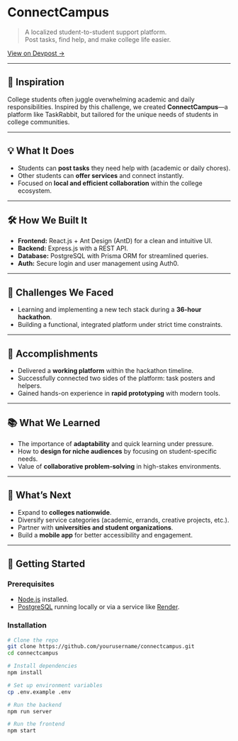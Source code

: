 # ConnectCampus

> A localized student-to-student support platform.  
> Post tasks, find help, and make college life easier.  

[View on Devpost →](https://devpost.com/software/connectcampus)

---

## 🌟 Inspiration
College students often juggle overwhelming academic and daily responsibilities. Inspired by this challenge, we created **ConnectCampus**—a platform like TaskRabbit, but tailored for the unique needs of students in college communities.  

---

## 💡 What It Does
- Students can **post tasks** they need help with (academic or daily chores).  
- Other students can **offer services** and connect instantly.  
- Focused on **local and efficient collaboration** within the college ecosystem.  

---

## 🛠 How We Built It
- **Frontend:** React.js + Ant Design (AntD) for a clean and intuitive UI.  
- **Backend:** Express.js with a REST API.  
- **Database:** PostgreSQL with Prisma ORM for streamlined queries.  
- **Auth:** Secure login and user management using Auth0.  

---

## 🚧 Challenges We Faced
- Learning and implementing a new tech stack during a **36-hour hackathon**.  
- Building a functional, integrated platform under strict time constraints.  

---

## 🎉 Accomplishments
- Delivered a **working platform** within the hackathon timeline.  
- Successfully connected two sides of the platform: task posters and helpers.  
- Gained hands-on experience in **rapid prototyping** with modern tools.  

---

## 📚 What We Learned
- The importance of **adaptability** and quick learning under pressure.  
- How to **design for niche audiences** by focusing on student-specific needs.  
- Value of **collaborative problem-solving** in high-stakes environments.  

---

## 🚀 What’s Next
- Expand to **colleges nationwide**.  
- Diversify service categories (academic, errands, creative projects, etc.).  
- Partner with **universities and student organizations**.  
- Build a **mobile app** for better accessibility and engagement.  

---

## 🏁 Getting Started

### Prerequisites
- [Node.js](https://nodejs.org/) installed.  
- [PostgreSQL](https://www.postgresql.org/) running locally or via a service like [Render](https://render.com).  

### Installation
```bash
# Clone the repo
git clone https://github.com/yourusername/connectcampus.git
cd connectcampus

# Install dependencies
npm install

# Set up environment variables
cp .env.example .env

# Run the backend
npm run server

# Run the frontend
npm start
